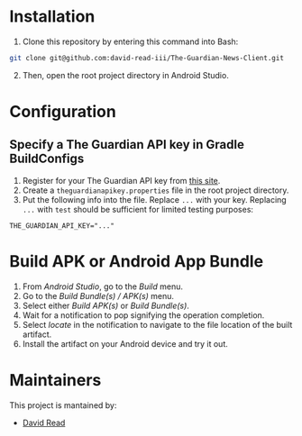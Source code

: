 # Installation
1. Clone this repository by entering this command into Bash:
```bash
git clone git@github.com:david-read-iii/The-Guardian-News-Client.git
```
2. Then, open the root project directory in Android Studio.

# Configuration
## Specify a The Guardian API key in Gradle BuildConfigs
1. Register for your The Guardian API key from [this site](https://open-platform.theguardian.com/access/).
2. Create a `theguardianapikey.properties` file in the root project directory.
3. Put the following info into the file. Replace `...` with your key. Replacing `...` with `test` should be sufficient for limited testing purposes:
```properties
THE_GUARDIAN_API_KEY="..."
```

# Build APK or Android App Bundle
1. From *Android Studio*, go to the *Build* menu.
2. Go to the *Build Bundle(s) / APK(s)* menu.
3. Select either *Build APK(s)* or *Build Bundle(s)*.
4. Wait for a notification to pop signifying the operation completion.
5. Select *locate* in the notification to navigate to the file location of the built artifact.
6. Install the artifact on your Android device and try it out.

# Maintainers
This project is mantained by:
* [David Read](http://github.com/david-read-iii)